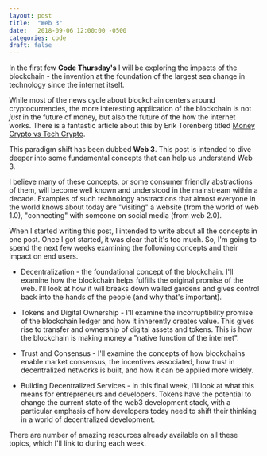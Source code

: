 ```yaml
---
layout: post
title:  "Web 3"
date:   2018-09-06 12:00:00 -0500
categories: code
draft: false
---
```


In the first few **Code Thursday's** I will be exploring the impacts of the blockchain - the invention at the foundation of the largest sea change in technology since the internet itself.

While most of the news cycle about blockchain centers around cryptocurrencies, the more interesting application of the blockchain is not _just_ in the future of money, but also the future of the how the internet works. There is a fantastic article about this by Erik Torenberg titled [Money Crypto vs Tech Crypto](https://www.atrium.co/blog/money-tech-crypto/). 

This paradigm shift has been dubbed **Web 3**. This post is intended to dive deeper into some fundamental concepts that can help us understand Web 3.

I believe many of these concepts, or some consumer friendly abstractions of them, will become well known and understood in the mainstream within a decade. Examples of such technology abstractions that almost everyone in the world knows about today are "visiting" a website (from the world of web 1.0), "connecting" with someone on social media (from web 2.0).

When I started writing this post, I intended to write about all the concepts in one post. Once I got started, it was clear that it's too much. So, I'm going to spend the next few weeks examining the following concepts and their impact on end users. 

* Decentralization - the foundational concept of the blockchain. I'll examine how the blockchain helps  fulfills the original promise of the web. I'll look at how it will breaks down walled gardens and gives control back into the hands of the people (and why that's important).

* Tokens and Digital Ownership - I'll examine the incorruptibility promise of the blockchain ledger and how it inherently creates value. This gives rise to transfer and ownership of digital assets and tokens. This is how the blockchain is making money a "native function of the internet".

* Trust and Consensus - I'll examine the concepts of how blockchains enable market consensus, the incentives associated, how trust in decentralized networks is built, and how it can be applied more widely.

* Building Decentralized Services - In this final week, I'll look at what this means for entrepreneurs and developers. Tokens have the potential to change  the current state of the web3 development stack, with a particular emphasis of how developers today need to shift their thinking in a world of decentralized development.

There are number of amazing resources already available on all these topics, which I'll link to during each week. 